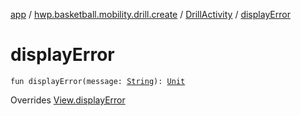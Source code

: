 [app](../../index.md) / [hwp.basketball.mobility.drill.create](../index.md) / [DrillActivity](index.md) / [displayError](.)

# displayError

`fun displayError(message: `[`String`](https://kotlinlang.org/api/latest/jvm/stdlib/kotlin/-string/index.html)`): `[`Unit`](https://kotlinlang.org/api/latest/jvm/stdlib/kotlin/-unit/index.html)

Overrides [View.displayError](../-drill-activity-contract/-view/display-error.md)

